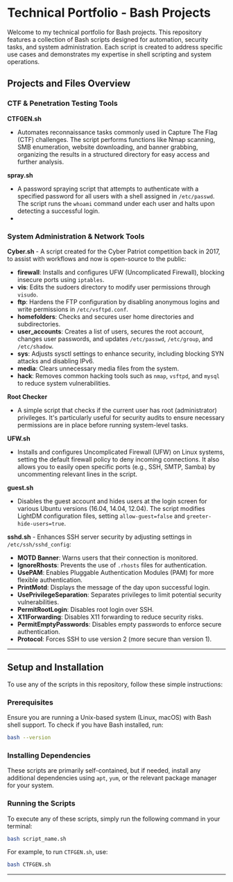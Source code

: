 # Technical Portfolio - Bash Projects

Welcome to my technical portfolio for Bash projects. This repository features a collection of Bash scripts designed for automation, security tasks, and system administration. Each script is created to address specific use cases and demonstrates my expertise in shell scripting and system operations.
## Projects and Files Overview

### **CTF & Penetration Testing Tools**


**CTFGEN.sh**  
* Automates reconnaissance tasks commonly used in Capture The Flag (CTF) challenges. The script performs functions like Nmap scanning, SMB enumeration, website downloading, and banner grabbing, organizing the results in a structured directory for easy access and further analysis.

**spray.sh**  
* A password spraying script that attempts to authenticate with a specified password for all users with a shell assigned in `/etc/passwd`. The script runs the `whoami` command under each user and halts upon detecting a successful login.
* 
### **System Administration & Network Tools**

**Cyber.sh**  - A script created for the Cyber Patriot competition back in 2017, to assist with workflows and now is open-source to the public:
- **firewall**: Installs and configures UFW (Uncomplicated Firewall), blocking insecure ports using `iptables`.
- **vis**: Edits the sudoers directory to modify user permissions through `visudo`.
- **ftp**: Hardens the FTP configuration by disabling anonymous logins and write permissions in `/etc/vsftpd.conf`.
- **homefolders**: Checks and secures user home directories and subdirectories.
- **user_accounts**: Creates a list of users, secures the root account, changes user passwords, and updates `/etc/passwd`, `/etc/group`, and `/etc/shadow`.
- **sys**: Adjusts sysctl settings to enhance security, including blocking SYN attacks and disabling IPv6.
- **media**: Clears unnecessary media files from the system.
- **hack**: Removes common hacking tools such as `nmap`, `vsftpd`, and `mysql` to reduce system vulnerabilities.

**Root Checker**  
* A simple script that checks if the current user has root (administrator) privileges. It's particularly useful for security audits to ensure necessary permissions are in place before running system-level tasks.

**UFW.sh**  
* Installs and configures Uncomplicated Firewall (UFW) on Linux systems, setting the default firewall policy to deny incoming connections. It also allows you to easily open specific ports (e.g., SSH, SMTP, Samba) by uncommenting relevant lines in the script.

**guest.sh**  
* Disables the guest account and hides users at the login screen for various Ubuntu versions (16.04, 14.04, 12.04). The script modifies LightDM configuration files, setting `allow-guest=false` and `greeter-hide-users=true`.

**sshd.sh**  - Enhances SSH server security by adjusting settings in `/etc/ssh/sshd_config`:
- **MOTD Banner**: Warns users that their connection is monitored.
- **IgnoreRhosts**: Prevents the use of `.rhosts` files for authentication.
- **UsePAM**: Enables Pluggable Authentication Modules (PAM) for more flexible authentication.
- **PrintMotd**: Displays the message of the day upon successful login.
- **UsePrivilegeSeparation**: Separates privileges to limit potential security vulnerabilities.
- **PermitRootLogin**: Disables root login over SSH.
- **X11Forwarding**: Disables X11 forwarding to reduce security risks.
- **PermitEmptyPasswords**: Disables empty passwords to enforce secure authentication.
- **Protocol**: Forces SSH to use version 2 (more secure than version 1).

---

## Setup and Installation

To use any of the scripts in this repository, follow these simple instructions:

### Prerequisites

Ensure you are running a Unix-based system (Linux, macOS) with Bash shell support. To check if you have Bash installed, run:
```bash
bash --version
```

### Installing Dependencies

These scripts are primarily self-contained, but if needed, install any additional dependencies using `apt`, `yum`, or the relevant package manager for your system.

### Running the Scripts

To execute any of these scripts, simply run the following command in your terminal:
```bash
bash script_name.sh
```

For example, to run `CTFGEN.sh`, use:
```bash
bash CTFGEN.sh
```

---
